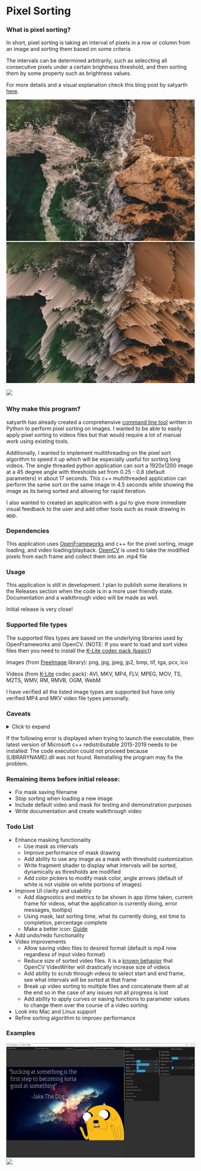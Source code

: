 # Pixel Sorting

### What is pixel sorting?

In short, pixel sorting is taking an interval of pixels in a row or column from an image and sorting them based on some criteria.

The intervals can be determined arbitrarily, such as seleccting all consecutive pixels under a certain brightness threshold, and then sorting them by some property such as brightness values.

For more details and a visual explanation check this blog post by satyarth [here](http://satyarth.me/articles/pixel-sorting/).

![](media/seacliff.jpeg) ![](media/seacliffsorted.jpeg)

![](media/SortedVideo.gif)

### Why make this program?

satyarth has already created a comprehensive [command line tool](https://github.com/satyarth/pixelsort) written in Python to perform pixel sorting on images. 
I wanted to be able to easily apply pixel sorting to videos files but that would require a lot of manual work using existing tools. 

Additionally, I wanted to implement multithreading on the pixel sort algorithm to speed it up which will be especially useful for sorting long videos.
The single threaded python application can sort a 1920x1200 image at a 45 degree angle with thresholds set from 0.25 - 0.8 (default parameters) in about 17 seconds.
This c++ multithreaded application can perform the same sort on the same image in 4.5 seconds while showing the image as its being sorted and allowing for rapid iteration.

I also wanted to created an application with a gui to give more immediate visual feedback to the user and add other tools such as mask drawing in app.

### Dependencies

This application uses [OpenFrameworks](https://openframeworks.cc/) and c++ for the pixel sorting, image loading, and video loading/playback.
[OpenCV](https://opencv.org/) is used to take the modified pixels from each frame and collect them into an .mp4 file

### Usage

This application is still in development. I plan to publish some iterations in the Releases section when the code is in a more user friendly state.
Documentation and a walkthrough video will be made as well.

Initial release is very close!

### Supported file types

The supported files types are based on the underlying libraries used by OpenFrameworks and OpenCV.
(NOTE: If you want to load and sort video files then you need to install the [K-Lite codec pack (basic)](https://codecguide.com/download_kl.htm))

Images (from [FreeImage](https://freeimage.sourceforge.io/features.html) library):
png, jpg, jpeg, jp2, bmp, tif, tga, pcx, ico

Videos (from [K-Lite](https://codecguide.com/download_kl.htm) codec pack):
AVI, MKV, MP4, FLV, MPEG, MOV, TS, M2TS, WMV, RM, RMVB, OGM, WebM

I have verified all the listed image types are supported but have only verified MP4 and MKV video file types personally.

### Caveats

<details>
<summary>Click to expand</summary>

In order for an image to be sorted at any angle, each image pixel needs to be rotated within a 2D matrix. Since contents of a 2D matrix cannot be cleanly rotated at anything other than 90, 180, or 270 degrees, the 'warpAffine' function
used by OpenCV will perform some color interpolation on the pixels to make the rotated image retain the same dimensions and all have the pixels still be adjacent to each other. After the sorting is performed, when saving an image, it must be rotated back to a 0 degree orientation.
These multiple rotations will cause the image to become slightly blurred (not very noticable though) and there may be some color artifacts at parts of the image borders. Additionally, these rotations increase the time it takes for each sort. This can signficantly increase the time required to
sort a video as each frame must be rotated, sorted, and then rotated back to be saved to the new video file.

None of the above issues apply when sorting an image at 0 degree angle (default, horiztonal)

---

When sorting images it is recommended to have at least 1GB of RAM (2GB for 4k images). If sorting videos you may need significantly more RAM (4GB, 8GB depending on the size of the video file)

Sorted video files seem to be significantly larger in memory than the unsorted version of the video (6.7MB -> 70MB). This is known issue with OpenCV video writer although I plan to look into ways to minimize this increase in size.

As of now a video file can only be sorted in one go, start to finish (or until you press "Stop"). If you computer shuts off, goes to sleep, or for any reason any issue occurs during the sorting, the whole *new* video file will be corrupted and the sorting process will need to restart (the original file will not be corrupted)
In the future I would like to add the feature of sorting the video in segments and stitching the together at the end so if any issue occurs it will be contained to the current segment.

</details>

If the following error is displayed when trying to launch the executable, then latest version of Microsoft c++ redistributable 2015-2019 needs to be installed:
The code execution could not proceed because (LIBRARYNAME).dll was not found. Reinstalling the program may fix the problem.

### Remaining items before initial release:
  * Fix mask saving filename
  * Stop sorting when loading a new image
  * Include default video and mask for testing and demonstration purposes
  * Write documentation and create walkthrough video

### Todo List

* Enhance masking functionality
  * Use mask as intervals
  * Improve performance of mask drawing
  * Add ability to use any image as a mask with threshold customization
  * Write fragment shader to display what intervals will be sorted, dynamically as thresholds are modified
  * Add color pickers to modify mask color, angle arrows (default of white is not visible on white portions of images)
* Improve UI clarity and usability
  * Add diagnostics and metrics to be shown in app (time taken, current frame for videos, what the application is currently doing, error messages, tooltips)
  * Using mask, last sorting time, what its currently doing,  est time to completion, percentage complete
  * Make a better icon: [Guide](https://forum.openframeworks.cc/t/how-to-get-rid-of-console-and-set-proper-app-icon/24227/2)
* Add undo/redo functionality
* Video improvements
  * Allow saving video files to desired format (default is mp4 now regardless of input video format)
  * Reduce size of sorted video files. It is a [known behavior](https://www.quora.com/Why-is-that-when-I-read-an-mp4-video-using-OpenCV-re-write-it-using-OpenCV-the-size-of-the-rewritten-video-is-greater-than-original-video) that OpenCV VideoWriter will drastically increase size of videos
  * Add ability to scrub through videos to select start and end frame, see what intervals will be sorted at that frame
  * Break up video sorting to multiple files and concatenate them all at the end so in the case of any issues not all progress is lost
  * Add ability to apply curves or easing functions to parameter values to change them over the course of a video sorting
* Look into Mac and Linux support
* Refine sorting algorithm to improev performance

### Examples
![](media/GUIExample.PNG)
![](media/SortedVideo.gif)